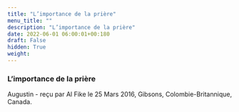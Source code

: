 ```yaml
---
title: "L’importance de la prière"
menu_title: ""
description: "L’importance de la prière"
date: 2022-06-01 06:00:01+00:180
draft: False
hidden: True
weight:
---
```

### L’importance de la prière

Augustin - reçu par Al Fike le 25 Mars 2016, Gibsons, Colombie-Britannique, Canada.



